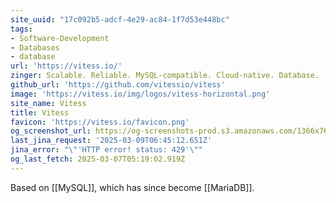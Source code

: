 ```yaml
---
site_uuid: "17c092b5-adcf-4e29-ac84-1f7d53e448bc"
tags:
- Software-Development
- Databases
- database
url: 'https://vitess.io/'
zinger: Scalable. Reliable. MySQL-compatible. Cloud-native. Database.
github_url: 'https://github.com/vitessio/vitess'
image: 'https://vitess.io/img/logos/vitess-horizontal.png'
site_name: Vitess
title: Vitess
favicon: 'https://vitess.io/favicon.png'
og_screenshot_url: https://og-screenshots-prod.s3.amazonaws.com/1366x768/80/false/8e913e1ef72703efb8cadd96a7d2d125fde04a323b528f73eb41c4cf936e2768.jpeg
last_jina_request: '2025-03-09T06:45:12.651Z'
jina_error: "\"'HTTP error! status: 429'\""
og_last_fetch: 2025-03-07T05:19:02.919Z
---
```

Based on [[MySQL]], which has since become [[MariaDB]].


